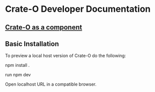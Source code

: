 # Crate-O Developer Documentation

## [Crate-O as a component](./component.md)

## Basic Installation

To preview a local host version of Crate-O do the following:

npm install .

run npm dev

Open localhost URL in a compatible browser.